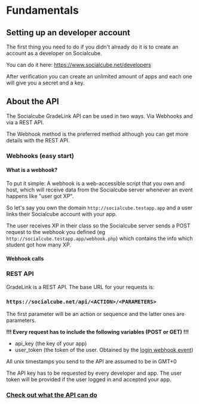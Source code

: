 # Fundamentals

## Setting up an developer account
The first thing you need to do if you didn't already do it is to create an account as a developer on Socialcube.

You can do it here: https://www.socialcube.net/developers

After verification you can create an unlimited amount of apps and each one will give you a secret and a key.

## About the API
The Socialcube GradeLink API can be used in two ways. Via Webhooks and via a REST API.

The Webhook method is the preferred method although you can get more details with the REST API.

### Webhooks (easy start)

#### What is a webhook?
To put it simple: A webhook is a web-accessible script that you own and host, which will receive data from the Socialcube server whenever an event happens like "user got XP".

So let's say you own the domain ```http://socialcube.testapp.app``` and a user links their Socialcube account with your app.

The user receives XP in their class so the Socialcube server sends a POST request to the webhook you defined (eg ```http://socialcube.testapp.app/webhook.php```) which contains the info which student got how many XP.

#### Webhook calls

### REST API
GradeLink is a REST API. The base URL for your requests is:

### ```https://socialcube.net/api/<ACTION>/<PARAMETERS>```

The first parameter will be an action or sequence and the latter ones are parameters.

**!!! Every request has to include the following variables (POST or GET) !!!**
- api_key (the key of your app)
- user_token (the token of the user. Obtained by the [login webhook event](/login.html))

All unix timestamps you send to the API are assumed to be in GMT+0

The API key has to be requested by every developer and app. The user token will be provided if the user logged in and accepted your app.

### [Check out what the API can do](/actions.html)

